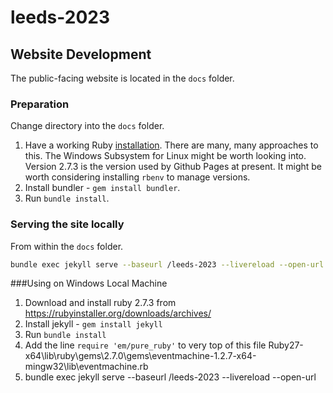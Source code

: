 # leeds-2023


## Website Development

The public-facing website is located in the `docs` folder.

### Preparation

Change directory into the `docs` folder.

1. Have a working Ruby [installation](https://www.ruby-lang.org/en/documentation/installation/).
   There are many, many approaches to this.
   The Windows Subsystem for Linux might be worth looking into.
   Version 2.7.3 is the version used by Github Pages at present.
   It might be worth considering installing `rbenv` to manage versions.
2. Install bundler - `gem install bundler`.
3. Run `bundle install`.

### Serving the site locally

From within the `docs` folder.

```bash
bundle exec jekyll serve --baseurl /leeds-2023 --livereload --open-url
```

###Using on Windows Local Machine

1. Download and install ruby 2.7.3 from https://rubyinstaller.org/downloads/archives/
2. Install jekyll - `gem install jekyll`
3. Run `bundle install` 
4. Add the line `require 'em/pure_ruby'` to very top of this file 
Ruby27-x64\lib\ruby\gems\2.7.0\gems\eventmachine-1.2.7-x64-mingw32\lib\eventmachine.rb
5. bundle exec jekyll serve --baseurl /leeds-2023 --livereload --open-url